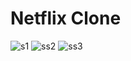 # Netflix Clone
![s1](https://github.com/PariBainsla/NetflixClone/assets/153187084/e61531a3-ba62-4a60-b8bc-0b4a9984d79f)
![ss2](https://github.com/PariBainsla/NetflixClone/assets/153187084/c317ab36-86c3-4bee-9bcf-4d19f66dda69)
![ss3](https://github.com/PariBainsla/NetflixClone/assets/153187084/ff53b415-7503-4f99-a08c-e13f5d63e837)

